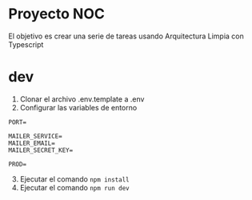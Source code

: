 # Proyecto NOC

El objetivo es crear una serie de tareas usando Arquitectura Limpia con Typescript

# dev
1. Clonar el archivo .env.template a .env
2. Configurar las variables de entorno
```
PORT=

MAILER_SERVICE=
MAILER_EMAIL=
MAILER_SECRET_KEY=

PROD=
```

3. Ejecutar el comando ```npm install ```
4. Ejecutar el comando ```npm run dev ```